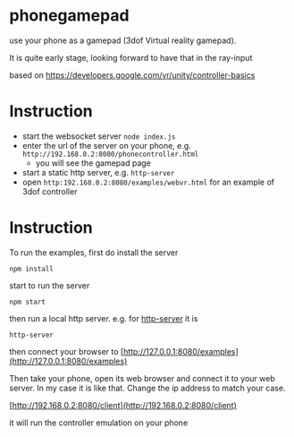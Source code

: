 # phonegamepad
use your phone as a gamepad (3dof Virtual reality gamepad).

It is quite early stage, looking forward to have that in the ray-input

based on https://developers.google.com/vr/unity/controller-basics

# Instruction
- start the websocket server ```node index.js```
- enter the url of the server on your phone, e.g. ```http://192.168.0.2:8080/phonecontroller.html```
  - you will see the gamepad page
- start a static http server, e.g. ```http-server```
- open ```http:192.168.0.2:8080/examples/webvr.html``` for an example of 3dof controller

# Instruction

To run the examples, first do install the server 

```
npm install
```

start to run the server 

```
npm start
```

then run a local http server. e.g. for [http-server](https://github.com/indexzero/http-server) it is

```
http-server
```

then connect your browser to [http://127.0.0.1:8080/examples](http://127.0.0.1:8080/examples)

Then take your phone, open its web browser and connect it to your web server.
In my case it is like that. Change the ip address to match your case.

[http://192.168.0.2:8080/client](http://192.168.0.2:8080/client)

it will run the controller emulation on your phone
